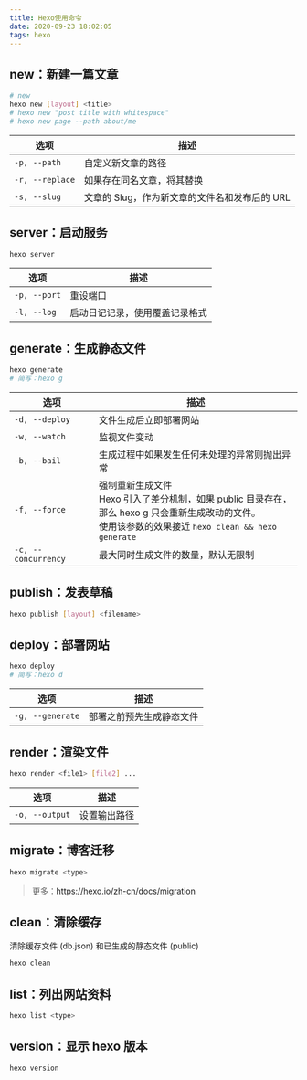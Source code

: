 ```yaml
---
title: Hexo使用命令
date: 2020-09-23 18:02:05
tags: hexo
---
```


## new：新建一篇文章

```bash
# new
hexo new [layout] <title>
# hexo new "post title with whitespace"
# hexo new page --path about/me
```

| 选项            | 描述                                          |
| --------------- | --------------------------------------------- |
| `-p, --path`    | 自定义新文章的路径                            |
| `-r, --replace` | 如果存在同名文章，将其替换                    |
| `-s, --slug`    | 文章的 Slug，作为新文章的文件名和发布后的 URL |

## server：启动服务

```bash
hexo server
```

| 选项         | 描述                           |
| ------------ | ------------------------------ |
| `-p, --port` | 重设端口                       |
| `-l, --log`  | 启动日记记录，使用覆盖记录格式 |

## generate：生成静态文件

```bash
hexo generate
# 简写：hexo g
```

| 选项                | 描述                                                                                                                                                             |
| ------------------- | ---------------------------------------------------------------------------------------------------------------------------------------------------------------- |
| `-d, --deploy`      | 文件生成后立即部署网站                                                                                                                                           |
| `-w, --watch`       | 监视文件变动                                                                                                                                                     |
| `-b, --bail`        | 生成过程中如果发生任何未处理的异常则抛出异常                                                                                                                     |
| `-f, --force`       | 强制重新生成文件<br/>Hexo 引入了差分机制，如果 public 目录存在，<br/>那么 hexo g 只会重新生成改动的文件。<br/>使用该参数的效果接近 `hexo clean && hexo generate` |
| `-c, --concurrency` | 最大同时生成文件的数量，默认无限制                                                                                                                               |

## publish：发表草稿

```bash
hexo publish [layout] <filename>
```

## deploy：部署网站

```bash
hexo deploy
# 简写：hexo d
```

| 选项             | 描述                     |
| ---------------- | ------------------------ |
| `-g, --generate` | 部署之前预先生成静态文件 |

## render：渲染文件

```bash
hexo render <file1> [file2] ...
```

| 选项           | 描述         |
| -------------- | ------------ |
| `-o, --output` | 设置输出路径 |

## migrate：博客迁移

```bash
hexo migrate <type>
```

> 更多：https://hexo.io/zh-cn/docs/migration

## clean：清除缓存

清除缓存文件 (db.json) 和已生成的静态文件 (public)

```bash
hexo clean
```

## list：列出网站资料

```bash
hexo list <type>
```

## version：显示 hexo 版本

```bash
hexo version
```
